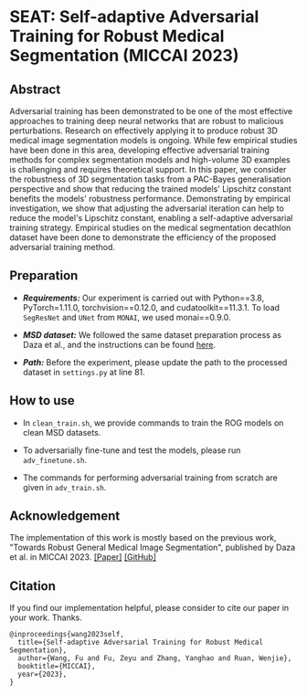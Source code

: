 # SEAT: Self-adaptive Adversarial Training for Robust Medical Segmentation (MICCAI 2023)

## Abstract
Adversarial training has been demonstrated to be one of the most effective approaches to training deep neural networks that are robust to malicious perturbations. Research on effectively applying it to produce robust 3D medical image segmentation models is ongoing.
While few empirical studies have been done in this area, developing effective adversarial training methods for complex segmentation models and high-volume 3D examples is challenging and requires theoretical support.
In this paper, we consider the robustness of 3D segmentation tasks from a PAC-Bayes generalisation perspective and show that reducing the trained models' Lipschitz constant benefits the models' robustness performance.
Demonstrating by empirical investigation, we show that adjusting the adversarial iteration can help to reduce the model's Lipschitz constant, enabling a self-adaptive adversarial training strategy.
Empirical studies on the medical segmentation decathlon dataset have been done to demonstrate the efficiency of the proposed adversarial training method.


## Preparation

- ***Requirements:*** Our experiment is carried out with Python==3.8, PyTorch=1.11.0, torchvision==0.12.0, and cudatoolkit==11.3.1. To load `SegResNet` and `UNet` from `MONAI`, we used monai==0.9.0.

- ***MSD dataset:*** 
We followed the same dataset preparation process as Daza et al., and the instructions can be found [here](https://github.com/BCV-Uniandes/ROG#dataset-preparation).

- ***Path:***
Before the experiment, please update the path to the processed dataset in `settings.py` at line 81.

## How to use

- In `clean_train.sh`, we provide commands to train the ROG models on clean MSD datasets.

- To adversarially fine-tune and test the models, please run `adv_finetune.sh`.

- The commands for performing adversarial training from scratch are given in `adv_train.sh`.

## Acknowledgement
The implementation of this work is mostly based on the previous work, "Towards Robust General Medical Image Segmentation", published by Daza et al. in MICCAI 2023. [[Paper]](https://arxiv.org/abs/2107.04263) [[GitHub]](https://github.com/BCV-Uniandes/ROG#dataset-preparation)


## Citation
If you find our implementation helpful, please consider to cite our paper in your work. Thanks.
```
@inproceedings{wang2023self,
  title={Self-adaptive Adversarial Training for Robust Medical Segmentation},
  author={Wang, Fu and Fu, Zeyu and Zhang, Yanghao and Ruan, Wenjie},
  booktitle={MICCAI},
  year={2023},
}
```